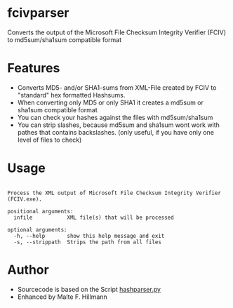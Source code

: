 # fcivparser
Converts the output of the Microsoft File Checksum Integrity Verifier (FCIV) to md5sum/sha1sum compatible format

# Features
* Converts MD5- and/or SHA1-sums from XML-File created by FCIV to "standard" hex formatted Hashsums.
* When converting only MD5 or only SHA1 it creates a md5sum or sha1sum compatible format
* You can check your hashes against the files with md5sum/sha1sum
* You can strip slashes, because md5sum and sha1sum wont work with pathes that contains backslashes. (only useful, if you have only one level of files to check)

# Usage
```usage: fcivparser.py [-h] [-s] infile [infile ...]

Process the XML output of Microsoft File Checksum Integrity Verifier
(FCIV.exe).

positional arguments:
  infile           XML file(s) that will be processed

optional arguments:
  -h, --help       show this help message and exit
  -s, --strippath  Strips the path from all files
```

# Author

* Sourcecode is based on the Script [hashparser.py](https://github.com/xme/powershell_scripts/blob/master/hashparser.py)
* Enhanced by Malte F. Hillmann
